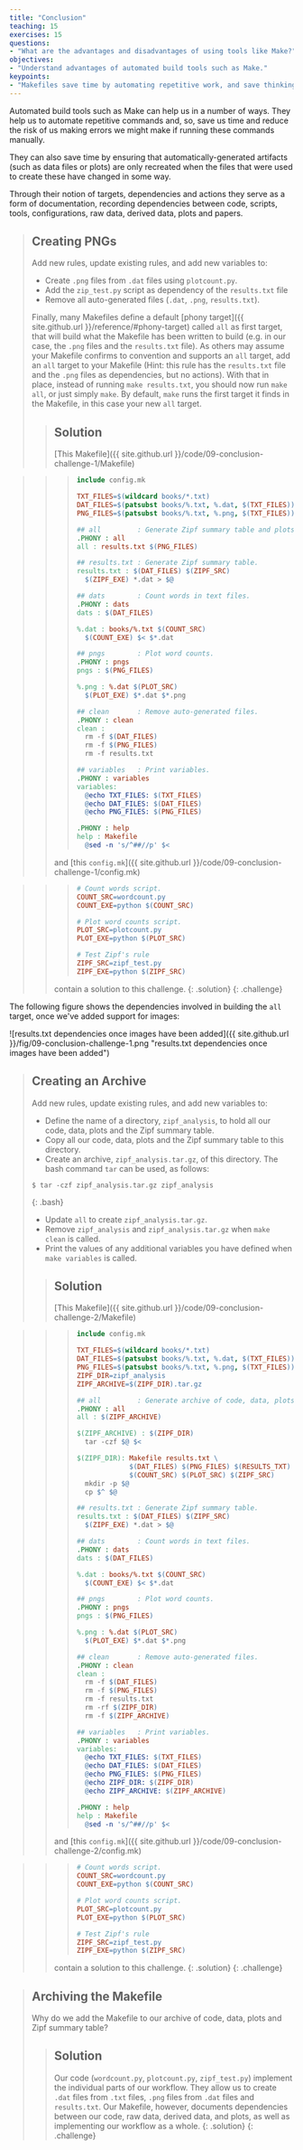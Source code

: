 ```yaml
---
title: "Conclusion"
teaching: 15
exercises: 15
questions:
- "What are the advantages and disadvantages of using tools like Make?"
objectives:
- "Understand advantages of automated build tools such as Make."
keypoints:
- "Makefiles save time by automating repetitive work, and save thinking by documenting how to reproduce results."
---
```


Automated build tools such as Make can help us in a number of
ways. They help us to automate repetitive commands and, so, save us
time and reduce the risk of us making errors we might make if running
these commands manually.

They can also save time by ensuring that automatically-generated
artifacts (such as data files or plots) are only recreated when the
files that were used to create these have changed in some way.

Through their notion of targets, dependencies and actions they serve
as a form of documentation, recording dependencies between code,
scripts, tools, configurations, raw data, derived data, plots and
papers.

> ## Creating PNGs
>
> Add new rules, update existing rules, and add new variables to:
>
> * Create `.png` files from `.dat` files using `plotcount.py`.
> * Add the `zip_test.py` script as dependency of the `results.txt` file
> * Remove all auto-generated files (`.dat`, `.png`,
>   `results.txt`).
>
> Finally, many Makefiles define a default [phony
> target]({{ site.github.url }}/reference/#phony-target) called `all` as first target,
> that will build what the Makefile has been written to build (e.g. in
> our case, the `.png` files and the `results.txt` file). As others
> may assume your Makefile confirms to convention and supports an
> `all` target, add an `all` target to your Makefile (Hint: this rule
> has the `results.txt` file and the `.png` files as dependencies, but
> no actions).  With that in place, instead of running `make
> results.txt`, you should now run `make all`, or just simply
> `make`. By default, `make` runs the first target it finds in the
> Makefile, in this case your new `all` target.
>
> > ## Solution
> > [This Makefile]({{ site.github.url }}/code/09-conclusion-challenge-1/Makefile)

> > > ```Makefile
> > > include config.mk
> > > 
> > > TXT_FILES=$(wildcard books/*.txt)
> > > DAT_FILES=$(patsubst books/%.txt, %.dat, $(TXT_FILES))
> > > PNG_FILES=$(patsubst books/%.txt, %.png, $(TXT_FILES))
> > > 
> > > ## all         : Generate Zipf summary table and plots of word counts.
> > > .PHONY : all
> > > all : results.txt $(PNG_FILES)
> > > 
> > > ## results.txt : Generate Zipf summary table.
> > > results.txt : $(DAT_FILES) $(ZIPF_SRC)
> > > 	$(ZIPF_EXE) *.dat > $@
> > > 
> > > ## dats        : Count words in text files.
> > > .PHONY : dats
> > > dats : $(DAT_FILES)
> > > 
> > > %.dat : books/%.txt $(COUNT_SRC)
> > > 	$(COUNT_EXE) $< $*.dat
> > > 
> > > ## pngs        : Plot word counts.
> > > .PHONY : pngs
> > > pngs : $(PNG_FILES)
> > > 
> > > %.png : %.dat $(PLOT_SRC)
> > > 	$(PLOT_EXE) $*.dat $*.png
> > > 
> > > ## clean       : Remove auto-generated files.
> > > .PHONY : clean
> > > clean :
> > > 	rm -f $(DAT_FILES)
> > > 	rm -f $(PNG_FILES)
> > > 	rm -f results.txt
> > > 
> > > ## variables   : Print variables.
> > > .PHONY : variables
> > > variables:
> > > 	@echo TXT_FILES: $(TXT_FILES)
> > > 	@echo DAT_FILES: $(DAT_FILES)
> > > 	@echo PNG_FILES: $(PNG_FILES)
> > > 
> > > .PHONY : help
> > > help : Makefile
> > > 	@sed -n 's/^##//p' $<
> > > ```
> > and [this `config.mk`]({{ site.github.url }}/code/09-conclusion-challenge-1/config.mk)

> > > ```Makefile
> > > # Count words script.
> > > COUNT_SRC=wordcount.py
> > > COUNT_EXE=python $(COUNT_SRC)
> > > 
> > > # Plot word counts script.
> > > PLOT_SRC=plotcount.py
> > > PLOT_EXE=python $(PLOT_SRC)
> > > 
> > > # Test Zipf's rule
> > > ZIPF_SRC=zipf_test.py
> > > ZIPF_EXE=python $(ZIPF_SRC)
> > > ```
> > contain a solution to this challenge.
> {: .solution}
{: .challenge}

The following figure shows the dependencies involved in building the `all` target, once we've added support for images:

![results.txt dependencies once images have been added]({{ site.github.url }}/fig/09-conclusion-challenge-1.png "results.txt dependencies once images have been added")

> ## Creating an Archive
>
> Add new rules, update existing rules, and add new variables to:
>
> * Define the name of a directory, `zipf_analysis`, to hold all our
>   code, data, plots and the Zipf summary table.
> * Copy all our code, data, plots and the Zipf summary table to this
>   directory.
> * Create an archive, `zipf_analysis.tar.gz`, of this directory. The
>   bash command `tar` can be used, as follows:
>
> ~~~
> $ tar -czf zipf_analysis.tar.gz zipf_analysis
> ~~~
> {: .bash}
>
> * Update `all` to create `zipf_analysis.tar.gz`.
> * Remove `zipf_analysis` and `zipf_analysis.tar.gz` when `make
>   clean` is called.
> * Print the values of any additional variables you have defined when
>   `make variables` is called.
> > ## Solution
> > [This Makefile]({{ site.github.url }}/code/09-conclusion-challenge-2/Makefile)

> > > ```Makefile
> > > include config.mk
> > > 
> > > TXT_FILES=$(wildcard books/*.txt)
> > > DAT_FILES=$(patsubst books/%.txt, %.dat, $(TXT_FILES))
> > > PNG_FILES=$(patsubst books/%.txt, %.png, $(TXT_FILES))
> > > ZIPF_DIR=zipf_analysis
> > > ZIPF_ARCHIVE=$(ZIPF_DIR).tar.gz
> > > 
> > > ## all         : Generate archive of code, data, plots and Zipf summary table.
> > > .PHONY : all
> > > all : $(ZIPF_ARCHIVE)
> > > 
> > > $(ZIPF_ARCHIVE) : $(ZIPF_DIR)
> > > 	tar -czf $@ $<
> > > 
> > > $(ZIPF_DIR): Makefile results.txt \
> > >              $(DAT_FILES) $(PNG_FILES) $(RESULTS_TXT) \
> > >              $(COUNT_SRC) $(PLOT_SRC) $(ZIPF_SRC)
> > > 	mkdir -p $@
> > > 	cp $^ $@
> > > 
> > > ## results.txt : Generate Zipf summary table.
> > > results.txt : $(DAT_FILES) $(ZIPF_SRC)
> > > 	$(ZIPF_EXE) *.dat > $@
> > > 
> > > ## dats        : Count words in text files.
> > > .PHONY : dats
> > > dats : $(DAT_FILES)
> > > 
> > > %.dat : books/%.txt $(COUNT_SRC)
> > > 	$(COUNT_EXE) $< $*.dat
> > > 
> > > ## pngs        : Plot word counts.
> > > .PHONY : pngs
> > > pngs : $(PNG_FILES)
> > > 
> > > %.png : %.dat $(PLOT_SRC)
> > > 	$(PLOT_EXE) $*.dat $*.png
> > > 
> > > ## clean       : Remove auto-generated files.
> > > .PHONY : clean
> > > clean :
> > > 	rm -f $(DAT_FILES)
> > > 	rm -f $(PNG_FILES)
> > > 	rm -f results.txt
> > > 	rm -rf $(ZIPF_DIR)
> > > 	rm -f $(ZIPF_ARCHIVE)
> > > 
> > > ## variables   : Print variables.
> > > .PHONY : variables
> > > variables:
> > > 	@echo TXT_FILES: $(TXT_FILES)
> > > 	@echo DAT_FILES: $(DAT_FILES)
> > > 	@echo PNG_FILES: $(PNG_FILES)
> > > 	@echo ZIPF_DIR: $(ZIPF_DIR)
> > > 	@echo ZIPF_ARCHIVE: $(ZIPF_ARCHIVE)
> > > 
> > > .PHONY : help
> > > help : Makefile
> > > 	@sed -n 's/^##//p' $<
> > > ```
> > and [this `config.mk`]({{ site.github.url }}/code/09-conclusion-challenge-2/config.mk)

> > > ```Makefile
> > > # Count words script.
> > > COUNT_SRC=wordcount.py
> > > COUNT_EXE=python $(COUNT_SRC)
> > > 
> > > # Plot word counts script.
> > > PLOT_SRC=plotcount.py
> > > PLOT_EXE=python $(PLOT_SRC)
> > > 
> > > # Test Zipf's rule
> > > ZIPF_SRC=zipf_test.py
> > > ZIPF_EXE=python $(ZIPF_SRC)
> > > ```
> > contain a solution to this challenge.
> {: .solution}
{: .challenge}

> ## Archiving the Makefile
>
> Why do we add the Makefile to our archive of code, data, plots and Zipf summary table?
>
> > ## Solution
> > Our code (`wordcount.py`, `plotcount.py`, `zipf_test.py`) implement
> > the individual parts of our workflow. They allow us to create `.dat`
> > files from `.txt` files, `.png` files from `.dat` files and
> > `results.txt`. Our Makefile, however, documents dependencies between
> > our code, raw data, derived data, and plots, as well as implementing
> > our workflow as a whole.
> {: .solution}
{: .challenge}

